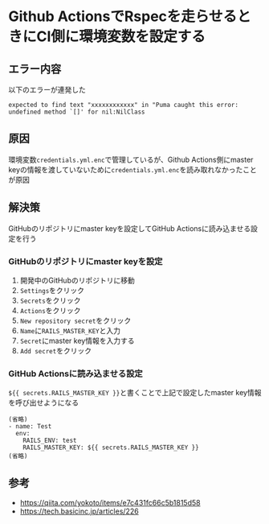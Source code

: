 # Github ActionsでRspecを走らせるときにCI側に環境変数を設定する



## エラー内容

以下のエラーが連発した

```
expected to find text "xxxxxxxxxxxx" in "Puma caught this error: undefined method `[]' for nil:NilClass
```

## 原因

環境変数`credentials.yml.enc`で管理しているが、Github Actions側にmaster keyの情報を渡していないために`credentials.yml.enc`を読み取れなかったことが原因

## 解決策

GitHubのリポジトリにmaster keyを設定してGitHub Actionsに読み込ませる設定を行う

### GitHubのリポジトリにmaster keyを設定

1. 開発中のGitHubのリポジトリに移動
2. `Settings`をクリック
3. `Secrets`をクリック
4. `Actions`をクリック
5. `New repository secret`をクリック
6. `Name`に`RAILS_MASTER_KEY`と入力
7. `Secret`にmaster key情報を入力する
8. `Add secret`をクリック

### GitHub Actionsに読み込ませる設定

`${{ secrets.RAILS_MASTER_KEY }}`と書くことで上記で設定したmaster key情報を呼び出せようになる

```
(省略)
- name: Test
  env:
    RAILS_ENV: test
    RAILS_MASTER_KEY: ${{ secrets.RAILS_MASTER_KEY }}
(省略)
```
 

## 参考

- https://qiita.com/yokoto/items/e7c431fc66c5b1815d58
- https://tech.basicinc.jp/articles/226

